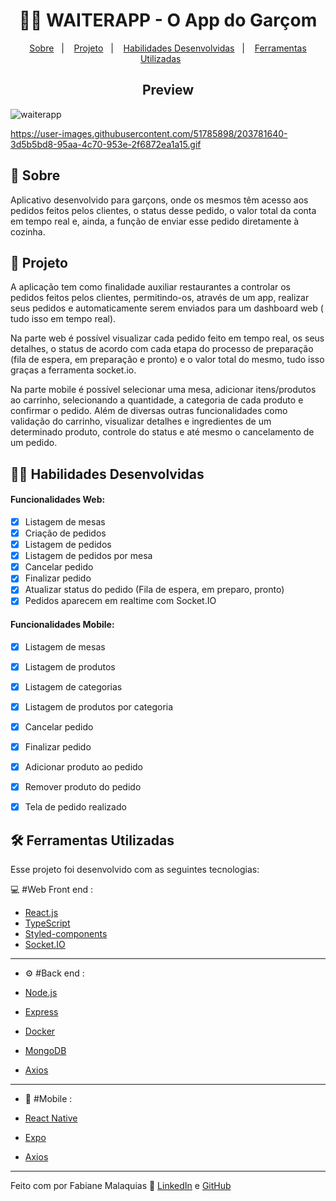 <h1 align="center">👩‍🍳 WAITERAPP - O App do Garçom </h1>

<p align="center">
  <a href="#-sobre">Sobre</a>&nbsp;&nbsp;&nbsp;|&nbsp;&nbsp;&nbsp;
  <a href="#-projeto">Projeto</a>&nbsp;&nbsp;&nbsp;|&nbsp;&nbsp;&nbsp;
  <a href="#-habilidades desenvolvidas">Habilidades Desenvolvidas</a>&nbsp;&nbsp;&nbsp;|&nbsp;&nbsp;&nbsp;
  <a href="#-tecnologias">Ferramentas Utilizadas</a>&nbsp;&nbsp;&nbsp;&nbsp;&nbsp;&nbsp;</a>
</p>

<h2 align="center"> Preview </h2>

![waiterapp](https://user-images.githubusercontent.com/98343640/216795326-a43482d7-9d10-4109-a044-0ffc8915ec3f.jpg)

https://user-images.githubusercontent.com/51785898/203781640-3d5b5bd8-95aa-4c70-953e-2f6872ea1a15.gif


## :page_with_curl: Sobre

Aplicativo desenvolvido para garçons, onde os mesmos têm acesso aos pedidos feitos pelos clientes, o status desse pedido, o valor total da conta em tempo real e, ainda, a função de enviar esse pedido diretamente à cozinha.


## 📖 Projeto

A aplicação tem como finalidade auxiliar restaurantes a controlar os pedidos feitos pelos clientes, permitindo-os, através de um app, realizar seus pedidos e automaticamente serem enviados para um dashboard web ( tudo isso em tempo real).

Na parte web é possível visualizar cada pedido feito em tempo real, os seus detalhes, o status de acordo com cada etapa do processo de preparação (fila de espera, em preparação e pronto) e o valor total do mesmo, tudo isso graças a ferramenta socket.io.

Na parte mobile é possível selecionar uma mesa, adicionar itens/produtos ao carrinho, selecionando a quantidade, a categoria de cada produto e confirmar o pedido. Além de diversas outras funcionalidades como validação do carrinho, visualizar detalhes e ingredientes de um determinado produto, controle do status e até mesmo o cancelamento de um pedido. 


## :man_technologist: Habilidades Desenvolvidas

#### Funcionalidades Web:

- [x] Listagem de mesas
- [x] Criação de pedidos
- [x] Listagem de pedidos
- [x] Listagem de pedidos por mesa
- [x] Cancelar pedido
- [x] Finalizar pedido
- [x] Atualizar status do pedido (Fila de espera, em preparo, pronto)
- [x] Pedidos aparecem em realtime com Socket.IO

#### Funcionalidades Mobile:

- [x] Listagem de mesas
- [x] Listagem de produtos
- [x] Listagem de categorias
- [x] Listagem de produtos por categoria
- [x] Cancelar pedido
- [x] Finalizar pedido
- [x] Adicionar produto ao pedido
- [x] Remover produto do pedido
- [x] Tela de pedido realizado


## :hammer_and_wrench: Ferramentas Utilizadas

Esse projeto foi desenvolvido com as seguintes tecnologias:

💻 #Web Front end :

- [React.js](https://reactjs.org/)
- [TypeScript](https://www.typescriptlang.org/)
- [Styled-components](https://styled-components.com)
- [Socket.IO](https://socket.io)

---

- ⚙️ #Back end :

- [Node.js](https://nodejs.org/en/)
- [Express](https://expressjs.com)
- [Docker](https://www.docker.com)
- [MongoDB](https://www.mongodb.com)
- [Axios](https://github.com/axios/axios)

---

- 📱 #Mobile :

- [React Native](https://reactnative.dev/)
- [Expo](https://expo.dev/)
- [Axios](https://github.com/axios/axios)

---

Feito com por Fabiane Malaquias :wave: [LinkedIn](https://www.linkedin.com/in/fabianemalaquias/) e [GitHub](https://github.com/famalaquias)

